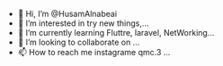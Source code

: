 - 👋 Hi, I’m @HusamAlnabeai
- 👀 I’m interested in try new things,...
- 🌱 I’m currently learning Fluttre, laravel, NetWorking...
- 💞️ I’m looking to collaborate on ...
- 📫 How to reach me instagrame qmc.3 ...

<!---
HusamAlnabeai/HusamAlnabeai is a ✨ special ✨ repository because its `README.md` (this file) appears on your GitHub profile.
You can click the Preview link to take a look at your changes.
--->
